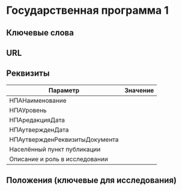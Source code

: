 # Государственная программа 1

## Ключевые слова

## URL

## Реквизиты



| Параметр                       | Значение |
| ------------------------------ | -------- |
| НПАНаименование                |          |
| НПАУровень                     |          |
| НПАредакцияДата                |          |
| НПАутвержденДата               |          |
| НПАутвержденРеквизитыДокумента |          |
| Населённый пункт публикации    |          |
| Описание и роль в исследовании |          |

## Положения (ключевые для исследования)

